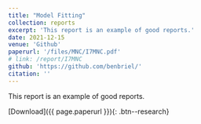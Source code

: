 ```yaml
---
title: "Model Fitting"
collection: reports
excerpt: 'This report is an example of good reports.'
date: 2021-12-15
venue: 'Github'
paperurl: '/files/MNC/I7MNC.pdf'
# link: /report/I7MNC
github: 'https://github.com/benbriel/'
citation: ''
---
```

This report is an example of good reports.

[Download]({{ page.paperurl }}){: .btn--research}